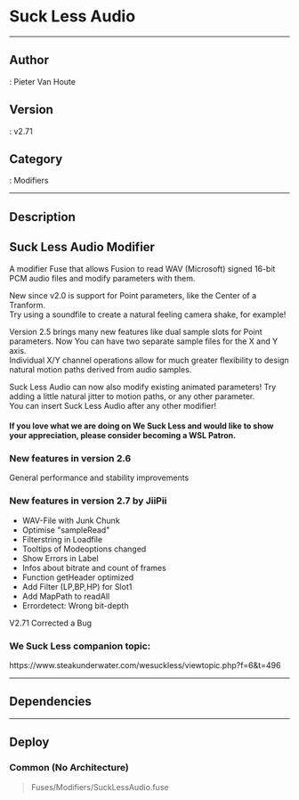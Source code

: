# Suck Less Audio
___

## Author
 : Pieter Van Houte

## Version
 : v2.71

## Category
 : Modifiers
___

## Description
<h2>Suck Less Audio Modifier</h2>
	
<p>A modifier Fuse that allows Fusion to read WAV (Microsoft) signed 16-bit PCM audio files and modify parameters with them.</p>
<p>New since v2.0 is support for Point parameters, like the Center of a Tranform.<br>
Try using a soundfile to create a natural feeling camera shake, for example!</p>
<p>Version 2.5 brings many new features like dual sample slots for Point parameters. Now You can have two separate sample files for the X and Y axis.<br>
Individual X/Y channel operations allow for much greater flexibility to design natural motion paths derived from audio samples.</p>
<p>Suck Less Audio can now also modify existing animated parameters! Try adding a little natural jitter to motion paths, or any other parameter.<br>
You can insert Suck Less Audio after any other modifier!</p>

<h4>If you love what we are doing on We Suck Less and would like to show your appreciation, please consider becoming a WSL Patron.</h4>

<h3>New features in version 2.6</h3>
<p>General performance and stability improvements</p>

<h3>New features in version 2.7 by JiiPii</h3>
<ul>
	<li> WAV-File with Junk Chunk</li>
	<li> Optimise "sampleRead"</li>
	<li> Filterstring in Loadfile</li>
	<li> Tooltips of Modeoptions changed</li>
	<li> Show Errors in Label</li>
	<li> Infos about bitrate and count of frames</li>
	<li> Function getHeader optimized</li>
	<li> Add Filter (LP,BP,HP) for Slot1</li>
	<li> Add MapPath to readAll</li>
	<li> Errordetect: Wrong bit-depth</li>
</ul>
<p>V2.71 Corrected a Bug</p>	


<h3>We Suck Less companion topic:</h3>
<p>https://www.steakunderwater.com/wesuckless/viewtopic.php?f=6&t=496</p>
	



___

## Dependencies


___

## Deploy

### Common (No Architecture)

> Fuses/Modifiers/SuckLessAudio.fuse  

